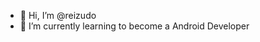 - 👋 Hi, I’m @reizudo
- 🌱 I’m currently learning to become a Android Developer


<!---
reizudo/reizudo is a ✨ special ✨ repository because its `README.md` (this file) appears on your GitHub profile.
You can click the Preview link to take a look at your changes.
--->
